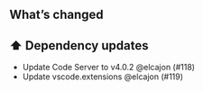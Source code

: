 ## What’s changed

## ⬆️ Dependency updates

- Update Code Server to v4.0.2 @elcajon (#118)
- Update vscode.extensions @elcajon (#119)
